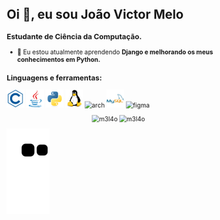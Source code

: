 <h1 align="left">Oi 👋, eu sou João Victor Melo</h1>
<h3 align="left">Estudante de Ciência da Computação.</h3>

- 🌱 Eu estou atualmente aprendendo **Django e melhorando os meus conhecimentos em Python.**

</p>
<h3 align="left">Linguagens e ferramentas:</h3>
<p align="left"><img src="https://raw.githubusercontent.com/devicons/devicon/master/icons/c/c-line.svg" alt="c" width="40" height="40"/>  
<img src="https://raw.githubusercontent.com/devicons/devicon/master/icons/java/java-original.svg" alt="java" width="40" height="40"/>
<img src="https://raw.githubusercontent.com/devicons/devicon/master/icons/python/python-original.svg" alt="python" width="40" height="40"/> 
<img src="https://raw.githubusercontent.com/devicons/devicon/master/icons/linux/linux-original.svg" alt="linux" width="40" height="40"/>
<img src="https://raw.githubusercontent.com/EliverLara/candy-icons/master/apps/scalable/distributor-logo-archlinux.svg" alt="arch" width="40" height="40"/> 
<img src="https://raw.githubusercontent.com/devicons/devicon/master/icons/mysql/mysql-original-wordmark.svg" alt="mysql" width="40" height="40"/> 
<img src="https://www.vectorlogo.zone/logos/figma/figma-icon.svg" alt="figma" width="40" height="40"/>  </p>


<p align = "center">
<img height = "180em" src="https://github-readme-stats.vercel.app/api?username=m3l4o&show_icons=true&locale=en&theme=blue-green" alt="m3l4o"/>
<img height = "180em" src="https://github-readme-stats.vercel.app/api/top-langs?username=m3l4o&show_icons=true&locale=en&layout=compact&theme=blue-green" alt="m3l4o" />
</p>


<img src="https://raw.githubusercontent.com/m3l4o/m3l4o/output/github-contribution-grid-snake.svg" />


